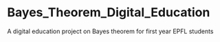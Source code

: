# Bayes_Theorem_Digital_Education
A digital education project on Bayes theorem for first year EPFL students
